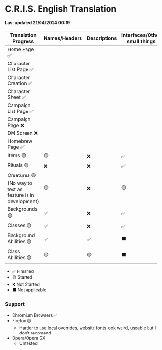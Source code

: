 # C.R.I.S. English Translation
####  Last updated 21/04/2024 00:19

|Translation Progress|Names/Headers|Descriptions|Interfaces/Other small things|
|-|-|-|-|
|Home Page ✅|
|Character List Page ✅|
|Character Creation ✅| 
|Character Sheet ✅|
|Campaign List Page ✅|
|Campaign Page ❌|
|DM Screen ❌|
|Homebrew Page ✅|
|Items 🟡|🟡|❌|✅|
|Rituals 🟡|❌|❌|✅|
|Creatures 🟡 (No way to test as feature is in development)|🟡|❌|🟡|
|Backgrounds 🟡|✅|❌|✅|
|Classes 🟡|✅|❌|✅|
|Background Abilities 🟡|✅|✅|⬛|
|Class Abilities 🟡|🟡|🟡|⬛|

 - ✅ Finished
 - 🟡 Started
 - ❌ Not Started
 - ⬛ Not applicable

### Support
- Chromium Browsers ✅
- Firefox 🟡
  - Harder to use local overrides, website fonts look weird, useable but I don't recomend
- Opera/Opera GX
  - Untested
